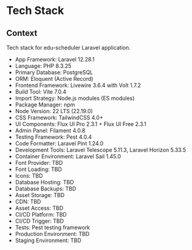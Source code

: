# Tech Stack

## Context

Tech stack for edu-scheduler Laravel application.

- App Framework: Laravel 12.28.1
- Language: PHP 8.3.25
- Primary Database: PostgreSQL
- ORM: Eloquent (Active Record)
- Frontend Framework: Livewire 3.6.4 with Volt 1.7.2
- Build Tool: Vite 7.0.4
- Import Strategy: Node.js modules (ES modules)
- Package Manager: npm
- Node Version: 22 LTS (22.19.0)
- CSS Framework: TailwindCSS 4.0+
- UI Components: Flux UI Pro 2.3.1 + Flux UI Free 2.3.1
- Admin Panel: Filament 4.0.8
- Testing Framework: Pest 4.0.4
- Code Formatter: Laravel Pint 1.24.0
- Development Tools: Laravel Telescope 5.11.3, Laravel Horizon 5.33.5
- Container Environment: Laravel Sail 1.45.0
- Font Provider: TBD
- Font Loading: TBD
- Icons: TBD
- Database Hosting: TBD
- Database Backups: TBD
- Asset Storage: TBD
- CDN: TBD
- Asset Access: TBD
- CI/CD Platform: TBD
- CI/CD Trigger: TBD
- Tests: Pest testing framework
- Production Environment: TBD
- Staging Environment: TBD
